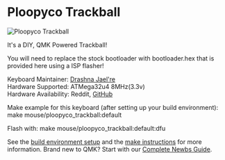 # Ploopyco Trackball

![Ploopyco Trackball](https://i.redd.it/j7z0y83txps31.jpg)

It's a DIY, QMK Powered Trackball!

You will need to replace the stock bootloader with bootloader.hex that is provided here
using a ISP flasher!

Keyboard Maintainer: [Drashna Jael're](https://github.com/yourusername)  
Hardware Supported: ATMega32u4 8MHz(3.3v)  
Hardware Availability: Reddit, [GitHub](https://github.com/ploopyco/mouse)

Make example for this keyboard (after setting up your build environment):
    make mouse/ploopyco_trackball:default

Flash with:
    make mouse/ploopyco_trackball:default:dfu

See the [build environment setup](https://docs.qmk.fm/#/getting_started_build_tools) and the [make instructions](https://docs.qmk.fm/#/getting_started_make_guide) for more information. Brand new to QMK? Start with our [Complete Newbs Guide](https://docs.qmk.fm/#/newbs).
